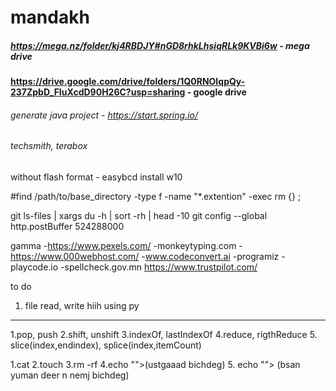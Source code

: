 # mandakh
##### https://mega.nz/folder/kj4RBDJY#nGD8rhkLhsiqRLk9KVBi6w - mega drive

#### https://drive.google.com/drive/folders/1Q0RNOIqpQy-237ZpbD_FIuXcdD90H26C?usp=sharing - google drive


###### generate java project - https://start.spring.io/
###### techsmith, terabox


without flash format - easybcd install w10

#find /path/to/base_directory -type f -name "\*.extention" -exec rm {} \;

git ls-files | xargs du -h | sort -rh | head -10
git config --global http.postBuffer 524288000


gamma
-https://www.pexels.com/
-monkeytyping.com
-https://www.000webhost.com/
-www.codeconvert.ai
-programiz
-playcode.io
-spellcheck.gov.mn
https://www.trustpilot.com/

to do
1. file read, write hiih using py
--------

1.pop, push
2.shift, unshift
3.indexOf, lastIndexOf
4.reduce, rigthReduce 
5. slice(index,endindex), splice(index,itemCount)

1.cat
2.touch
3.rm -rf
4.echo "<text>"><name>(ustgaaad bichdeg) 5. echo "<text>"> <file name>(bsan yuman deer n nemj bichdeg)
